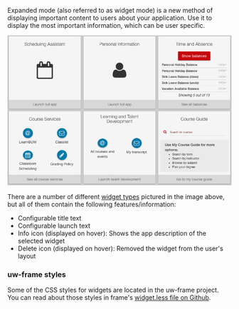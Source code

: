 Expanded mode (also referred to as widget mode) is a new method of displaying important content to users about your application. Use it to display 
the most important information, which can be user specific.

![expanded mode widgets](../img/expanded-mode.png)

There are a number of different [widget types](#/md/widgets) pictured in the image above, but all of them contain the following features/information:
* Configurable title text
* Configurable launch text
* Info icon (displayed on hover): Shows the app description of the selected widget
* Delete icon (displayed on hover): Removed the widget from the user's layout

### uw-frame styles
Some of the CSS styles for widgets are located in the uw-frame project. You can read about those styles in frame's [widget.less file on Github](https://github.com/UW-Madison-DoIT/uw-frame/blob/master/uw-frame-components/css/buckyless/widget.less).
